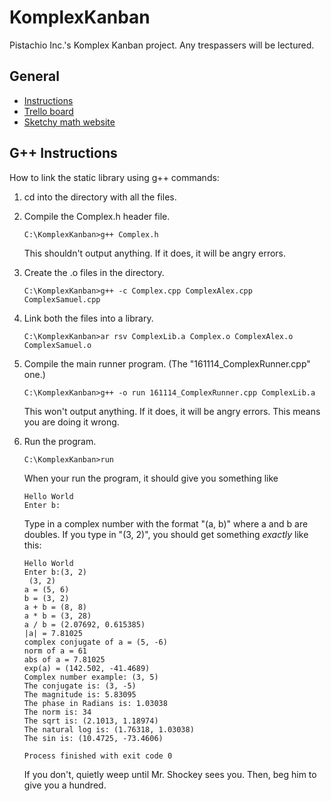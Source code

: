 # KomplexKanban
Pistachio Inc.'s Komplex Kanban project. Any trespassers will be lectured.

## General
* [Instructions](https://drive.google.com/file/d/1sA8t9rRrhyOVqQLLbrDBrKtl25JmB2wi/view)
* [Trello board](https://trello.com/b/tM7aIQXO/complasa-arithmetic-library)
* [Sketchy math website](http://www.euclideanspace.com/maths/algebra/realNormedAlgebra/complex/functions/index.htm)

## G++ Instructions
How to link the static library using g++ commands:

1. cd into the directory with all the files.
2. Compile the Complex.h header file.
   
   ```C:\KomplexKanban>g++ Complex.h```
   
   This shouldn't output anything. If it does, it will be angry errors.

3. Create the .o files in the directory.

   ```C:\KomplexKanban>g++ -c Complex.cpp ComplexAlex.cpp ComplexSamuel.cpp```
   
4. Link both the files into a library.
   
   ```C:\KomplexKanban>ar rsv ComplexLib.a Complex.o ComplexAlex.o ComplexSamuel.o```
   
5. Compile the main runner program. (The "161114_ComplexRunner.cpp" one.)
   
   ```C:\KomplexKanban>g++ -o run 161114_ComplexRunner.cpp ComplexLib.a```
   
   This won't output anything. If it does, it will be angry errors. This means you are doing it wrong.
6. Run the program.

   ```C:\KomplexKanban>run```
   
   When your run the program, it should give you something like
   
   ```
   Hello World
   Enter b:
   ```
   
   Type in a complex number with the format "(a, b)" where a and b are doubles. If you type in "(3, 2)", you should get something *exactly* like this:
   
   ```
   Hello World
   Enter b:(3, 2)
    (3, 2)
   a = (5, 6)
   b = (3, 2)
   a + b = (8, 8)
   a * b = (3, 28)
   a / b = (2.07692, 0.615385)
   |a| = 7.81025
   complex conjugate of a = (5, -6)
   norm of a = 61
   abs of a = 7.81025
   exp(a) = (142.502, -41.4689)
   Complex number example: (3, 5)
   The conjugate is: (3, -5)
   The magnitude is: 5.83095
   The phase in Radians is: 1.03038
   The norm is: 34
   The sqrt is: (2.1013, 1.18974)
   The natural log is: (1.76318, 1.03038)
   The sin is: (10.4725, -73.4606)
   
   Process finished with exit code 0
   ```
   
   If you don't, quietly weep until Mr. Shockey sees you. Then, beg him to give you a hundred.
